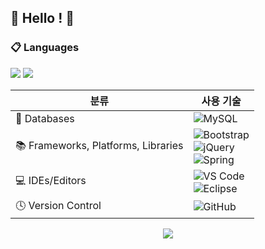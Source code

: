 ## 👋 Hello ! 👋

<!--
**hwa3845/hwa3845** is a ✨ _special_ ✨ repository because its `README.md` (this file) appears on your GitHub profile.

Here are some ideas to get you started:

- 🔭 I’m currently working on ...
- 🌱 I’m currently learning ...
- 👯 I’m looking to collaborate on ...
- 🤔 I’m looking for help with ...
- 💬 Ask me about ...
- 📫 How to reach me: ...
- 😄 Pronouns: ...
- ⚡ Fun fact: ...
-->
<h3>📋 Languages</h3>
<img src="https://img.shields.io/badge/java-%23ED8B00.svg?style=for-the-badge&logo=openjdk&logoColor=white"/>
<img src="https://img.shields.io/badge/javascript-%23323330.svg?style=for-the-badge&logo=javascript&logoColor=%23F7DF1E"/>

| 분류                                      | 사용 기술                                                                                                       |
|-------------------------------------------|----------------------------------------------------------------------------------------------------------------|
| 💾 Databases                              | ![MySQL](https://img.shields.io/badge/mysql-4479A1.svg?style=for-the-badge&logo=mysql&logoColor=white)         |
| 📚 Frameworks, Platforms, Libraries       | ![Bootstrap](https://img.shields.io/badge/bootstrap-%238511FA.svg?style=for-the-badge&logo=bootstrap&logoColor=white)<br>![jQuery](https://img.shields.io/badge/jquery-%230769AD.svg?style=for-the-badge&logo=jquery&logoColor=white)<br>![Spring](https://img.shields.io/badge/spring-%236DB33F.svg?style=for-the-badge&logo=spring&logoColor=white) |
| 💻 IDEs/Editors                           | ![VS Code](https://img.shields.io/badge/Visual%20Studio%20Code-0078d7.svg?style=for-the-badge&logo=visual-studio-code&logoColor=white)<br>![Eclipse](https://img.shields.io/badge/Eclipse-FE7A16.svg?style=for-the-badge&logo=Eclipse&logoColor=white)  |
| 🕓 Version Control                        | ![GitHub](https://img.shields.io/badge/github-%23121011.svg?style=for-the-badge&logo=github&logoColor=white)    |

<p align="center"> 
  <img src="https://github-readme-stats.vercel.app/api?username=hwa3845&theme=vue&show_icons=true"/></a>
</p>


